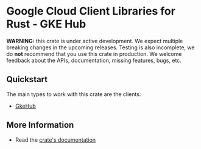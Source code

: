 # Google Cloud Client Libraries for Rust - GKE Hub

<!-- Code generated by sidekick. DO NOT EDIT. -->

**WARNING:** this crate is under active development. We expect multiple breaking
changes in the upcoming releases. Testing is also incomplete, we do **not**
recommend that you use this crate in production. We welcome feedback about the
APIs, documentation, missing features, bugs, etc.

## Quickstart

The main types to work with this crate are the clients:

- [GkeHub]

## More Information

- Read the [crate's documentation](https://docs.rs/google-cloud-gkehub-v1/latest/google-cloud-gkehub-v1)

[GkeHub]: https://docs.rs/google-cloud-gkehub-v1/latest/google_cloud_gkehub_v1/client/struct.GkeHub.html
